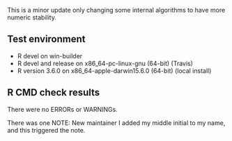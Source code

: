 This is a minor update only changing some internal algorithms to have more numeric stability.

## Test environment
* R devel on win-builder
* R devel and release on x86_64-pc-linux-gnu (64-bit) (Travis)
* R version 3.6.0 on x86_64-apple-darwin15.6.0 (64-bit) (local install)

## R CMD check results
There were no ERRORs or WARNINGs.

There was one NOTE: New maintainer
I added my middle initial to my name, and this triggered the note.

